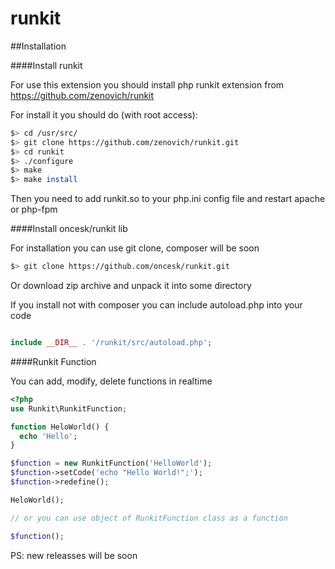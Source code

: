 runkit
======

##Installation

####Install runkit

For use this extension you should install php runkit extension from https://github.com/zenovich/runkit

For install it you should do (with root access):

```bash
$> cd /usr/src/
$> git clone https://github.com/zenovich/runkit.git
$> cd runkit
$> ./configure
$> make
$> make install
```

Then you need to add runkit.so to your php.ini config file and restart apache or php-fpm

####Install oncesk/runkit lib

For installation you can use git clone, composer will be soon

```bash
$> git clone https://github.com/oncesk/runkit.git
```

Or download zip archive and unpack it into some directory

If you install not with composer you can include autoload.php into your code

```php

include __DIR__ . '/runkit/src/autoload.php';

```

####Runkit Function

You can add, modify, delete functions in realtime

```php
<?php
use Runkit\RunkitFunction;

function HeloWorld() {
  echo 'Hello';
}

$function = new RunkitFunction('HelloWorld');
$function->setCode('echo "Hello World!";');
$function->redefine();

HeloWorld();

// or you can use object of RunkitFunction class as a function

$function();

```

PS: new releasses will be soon
